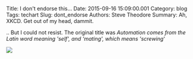 Title: I don't endorse this...
Date: 2015-09-16 15:09:00.001
Category: blog
Tags: techart
Slug: dont_endorse
Authors: Steve Theodore
Summary: Ah, XKCD. Get out of my head, dammit.

.. But I could not resist. The original title was _Automation comes from the Latin word meaning 'self', and 'mating', which means 'screwing_'


[![](https://lh3.googleusercontent.com/-3a1UXfwg0rk/VfnomRM_Q_I/AAAAAAABMmc/VYrorxZyTMI/s640/blogger-image--1005462469.jpg)](https://lh3.googleusercontent.com/-3a1UXfwg0rk/VfnomRM_Q_I/AAAAAAABMmc/VYrorxZyTMI/s640/blogger-image--1005462469.jpg)

